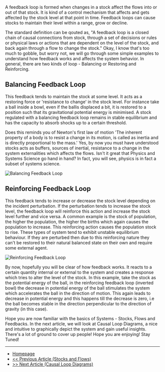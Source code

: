 A feedback loop is formed when changes in a stock affect the flows into or out of that stock. It is kind of a control mechanism that affects and gets affected by the stock level at that point in time.  Feedback loops can cause stocks to maintain their level within a range, grow or decline.  

The standard definition can be qouted as, "A feedback loop is a closed chain of causal connections from stock, through a set of decisions or rules or physical laws or actions that are dependent on the level of the stock, and back again through a flow to change the stock." Okay, I know that's too much to gobble, but worry not, we will go through some simple examples to understand how feedback works and affects the system behavior. In general, there are two kinds of loop - Balancing or Restoring and Reinforcing.

## Balancing Feedback Loop

This  feedback  tends  to  maintain  the  stock  at  some  level.   It  acts  as  a  restoring  force  or 'resistance to change' in the stock level.  For instance take a ball inside a bowl, even if the ballis displaced a bit, it is restored to a position such that its gravitational potential energy is minimised.  A stock regulated with a balancing feedback loop remains in stable  equilibrium and has the capacity to absorb shocks up to a certain threshold. 

Does this reminds you of Newton's first law of motion 'The inherent property of a body is to resist a change in its motion, is called as inertia and is directly proportional to the mass.' Yes, by now you must have understood stocks acts as buffers, sources of inertial, resistance to a change in the system externalities which affects the flows. Isn't it great that Physics and Systems Science go hand in hand? In fact, you will see, physics is in fact a subset of systems science. 

![Balancing Feedback Loop](https://sohamphanseiitb.github.io/Think-in-Systems/assets/system-dynamics/gravity.PNG)

## Reinforcing Feedback Loop
This feedback tends to increase or decrease the stock level depending on the incident perturbation.  If the perturbation tends to increase the stock level, the feedback loop will reinforce this  action  and  increase  the  stock  level  further and vice versa. A common  example is the stock of population, the higher the population, the higher the births which again causes the population  to  increase.   This  reinforcing action causes the  population  stock  to  rise. These types of system tend to exhibit unstable equilibrium behaviour.  If they are perturbed then due to this reinforcing nature they can't be restored to their natural balanced state on their own and require some external agent. 

![Reinforcing Feedback Loop](https://sohamphanseiitb.github.io/Think-in-Systems/assets/system-dynamics/gravity2.PNG)

By now, hopefully you will be clear of how feedback works. It reacts to a certain quantity internal or external to the system and creates a response which tries to alter the level of the stock. In this example, take the stock as the potential energy of the ball, in the reinforcing feedback loop (inverted bowl) the decrease in potential energy of the ball stimulates the system which accelerates the ball in the direction of motion. This again leads to decrease in potential energy and this happens till the decrease is zero, i.e the ball becomes stable in the direction perpendicular to the direction of gravity (in this case).

Hope you are now familiar with the basics of Systems - Stocks, Flows and Feedbacks. In the next article, we will look at Causal Loop Diagrams, a nice and intuitive to graphically depict the system and gain useful insights. There's a lot of ground to cover up people! Hope you are enjoying! Stay Tuned!

---
- [Homepage](https://sohamphanseiitb.github.io/Think-in-Systems/index.html)
- [<< Previous Article (Stocks and Flows)](https://sohamphanseiitb.github.io/Think-in-Systems/Systems_Theory/system_dynamics/stocks_and_flows.html)
- [>> Next Article (Causal Loop Diagrams)](https://sohamphanseiitb.github.io/Think-in-Systems/Systems_Theory/system_dynamics/cld.html)
